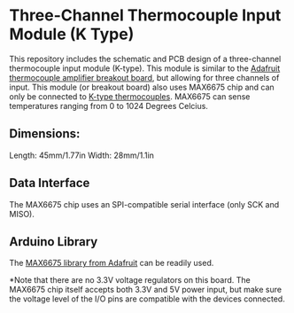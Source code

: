# Three-Channel Thermocouple Input Module (K Type)
This repository includes the schematic and PCB design of a three-channel thermocouple input module (K-type). This module is similar to the [Adafruit thermocouple amplifier breakout board](https://www.adafruit.com/product/269), but allowing for three channels of input. This module (or breakout board) also uses MAX6675 chip and can only be connected to [K-type thermocouples](https://www.adafruit.com/products/270). MAX6675 can sense temperatures ranging from 0 to 1024 Degrees Celcius.

## Dimensions:
Length: 45mm/1.77in
Width: 28mm/1.1in

## Data Interface
The MAX6675 chip uses an SPI-compatible serial interface (only SCK and MISO). 

## Arduino Library
The [MAX6675 library from Adafruit](https://github.com/adafruit/MAX6675-library) can be readily used.

*Note that there are no 3.3V voltage regulators on this board. The MAX6675 chip itself accepts both 3.3V and 5V power input, but make sure the voltage level of the I/O pins are compatible with the devices connected.
